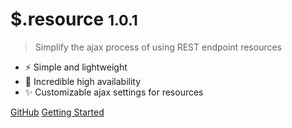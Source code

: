 # $.resource <small>1.0.1</small>

> Simplify the ajax process of using REST endpoint resources

- ⚡ Simple and lightweight
- 🚀 Incredible high availability
- ✨ Customizable ajax settings for resources

[GitHub](https://github.com/nick-lai/jquery-resource)
[Getting Started](#jquery-resource)
